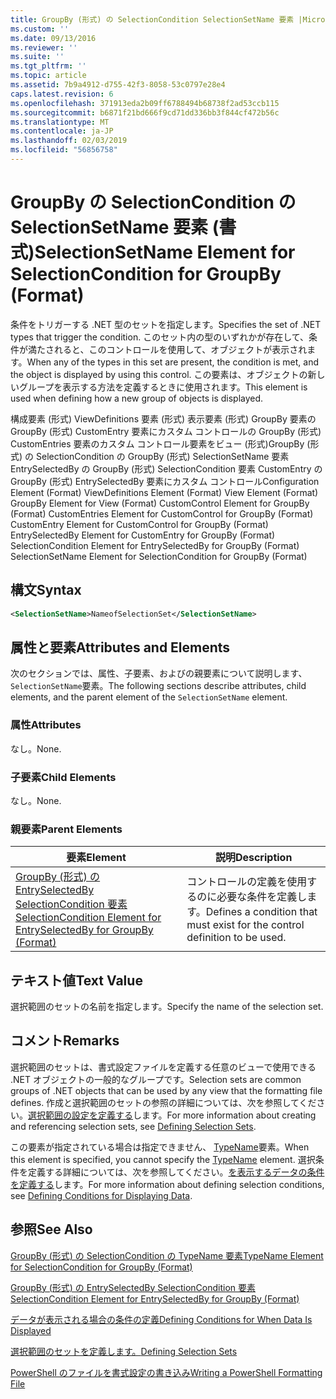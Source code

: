 ```yaml
---
title: GroupBy (形式) の SelectionCondition SelectionSetName 要素 |Microsoft Docs
ms.custom: ''
ms.date: 09/13/2016
ms.reviewer: ''
ms.suite: ''
ms.tgt_pltfrm: ''
ms.topic: article
ms.assetid: 7b9a4912-d755-42f3-8058-53c0797e28e4
caps.latest.revision: 6
ms.openlocfilehash: 371913eda2b09ff6788494b68738f2ad53ccb115
ms.sourcegitcommit: b6871f21bd666f9cd71dd336bb3f844cf472b56c
ms.translationtype: MT
ms.contentlocale: ja-JP
ms.lasthandoff: 02/03/2019
ms.locfileid: "56856758"
---
```

# <a name="selectionsetname-element-for-selectioncondition-for-groupby-format"></a><span data-ttu-id="07f46-102">GroupBy の SelectionCondition の SelectionSetName 要素 (書式)</span><span class="sxs-lookup"><span data-stu-id="07f46-102">SelectionSetName Element for SelectionCondition for GroupBy (Format)</span></span>

<span data-ttu-id="07f46-103">条件をトリガーする .NET 型のセットを指定します。</span><span class="sxs-lookup"><span data-stu-id="07f46-103">Specifies the set of .NET types that trigger the condition.</span></span> <span data-ttu-id="07f46-104">このセット内の型のいずれかが存在して、条件が満たされると、このコントロールを使用して、オブジェクトが表示されます。</span><span class="sxs-lookup"><span data-stu-id="07f46-104">When any of the types in this set are present, the condition is met, and the object is displayed by using this control.</span></span> <span data-ttu-id="07f46-105">この要素は、オブジェクトの新しいグループを表示する方法を定義するときに使用されます。</span><span class="sxs-lookup"><span data-stu-id="07f46-105">This element is used when defining how a new group of objects is displayed.</span></span>

<span data-ttu-id="07f46-106">構成要素 (形式) ViewDefinitions 要素 (形式) 表示要素 (形式) GroupBy 要素の GroupBy (形式) CustomEntry 要素にカスタム コントロールの GroupBy (形式) CustomEntries 要素のカスタム コントロール要素をビュー (形式)GroupBy (形式) の SelectionCondition の GroupBy (形式) SelectionSetName 要素 EntrySelectedBy の GroupBy (形式) SelectionCondition 要素 CustomEntry の GroupBy (形式) EntrySelectedBy 要素にカスタム コントロール</span><span class="sxs-lookup"><span data-stu-id="07f46-106">Configuration Element (Format) ViewDefinitions Element (Format) View Element (Format) GroupBy Element for View (Format) CustomControl Element for GroupBy (Format) CustomEntries Element for CustomControl for GroupBy (Format) CustomEntry Element for CustomControl for GroupBy (Format) EntrySelectedBy Element for CustomEntry for GroupBy (Format) SelectionCondition Element for EntrySelectedBy for GroupBy (Format) SelectionSetName Element for SelectionCondition for GroupBy (Format)</span></span>

## <a name="syntax"></a><span data-ttu-id="07f46-107">構文</span><span class="sxs-lookup"><span data-stu-id="07f46-107">Syntax</span></span>

```xml
<SelectionSetName>NameofSelectionSet</SelectionSetName>
```

## <a name="attributes-and-elements"></a><span data-ttu-id="07f46-108">属性と要素</span><span class="sxs-lookup"><span data-stu-id="07f46-108">Attributes and Elements</span></span>

<span data-ttu-id="07f46-109">次のセクションでは、属性、子要素、およびの親要素について説明します、`SelectionSetName`要素。</span><span class="sxs-lookup"><span data-stu-id="07f46-109">The following sections describe attributes, child elements, and the parent element of the `SelectionSetName` element.</span></span>

### <a name="attributes"></a><span data-ttu-id="07f46-110">属性</span><span class="sxs-lookup"><span data-stu-id="07f46-110">Attributes</span></span>

<span data-ttu-id="07f46-111">なし。</span><span class="sxs-lookup"><span data-stu-id="07f46-111">None.</span></span>

### <a name="child-elements"></a><span data-ttu-id="07f46-112">子要素</span><span class="sxs-lookup"><span data-stu-id="07f46-112">Child Elements</span></span>

<span data-ttu-id="07f46-113">なし。</span><span class="sxs-lookup"><span data-stu-id="07f46-113">None.</span></span>

### <a name="parent-elements"></a><span data-ttu-id="07f46-114">親要素</span><span class="sxs-lookup"><span data-stu-id="07f46-114">Parent Elements</span></span>

|<span data-ttu-id="07f46-115">要素</span><span class="sxs-lookup"><span data-stu-id="07f46-115">Element</span></span>|<span data-ttu-id="07f46-116">説明</span><span class="sxs-lookup"><span data-stu-id="07f46-116">Description</span></span>|
|-------------|-----------------|
|[<span data-ttu-id="07f46-117">GroupBy (形式) の EntrySelectedBy SelectionCondition 要素</span><span class="sxs-lookup"><span data-stu-id="07f46-117">SelectionCondition Element for EntrySelectedBy for GroupBy (Format)</span></span>](./selectioncondition-element-for-entryselectedby-for-groupby-format.md)|<span data-ttu-id="07f46-118">コントロールの定義を使用するのに必要な条件を定義します。</span><span class="sxs-lookup"><span data-stu-id="07f46-118">Defines a condition that must exist for the control definition to be used.</span></span>|

## <a name="text-value"></a><span data-ttu-id="07f46-119">テキスト値</span><span class="sxs-lookup"><span data-stu-id="07f46-119">Text Value</span></span>

<span data-ttu-id="07f46-120">選択範囲のセットの名前を指定します。</span><span class="sxs-lookup"><span data-stu-id="07f46-120">Specify the name of the selection set.</span></span>

## <a name="remarks"></a><span data-ttu-id="07f46-121">コメント</span><span class="sxs-lookup"><span data-stu-id="07f46-121">Remarks</span></span>

<span data-ttu-id="07f46-122">選択範囲のセットは、書式設定ファイルを定義する任意のビューで使用できる .NET オブジェクトの一般的なグループです。</span><span class="sxs-lookup"><span data-stu-id="07f46-122">Selection sets are common groups of .NET objects that can be used by any view that the formatting file defines.</span></span> <span data-ttu-id="07f46-123">作成と選択範囲のセットの参照の詳細については、次を参照してください。[選択範囲の設定を定義する](./defining-selection-sets.md)します。</span><span class="sxs-lookup"><span data-stu-id="07f46-123">For more information about creating and referencing selection sets, see [Defining Selection Sets](./defining-selection-sets.md).</span></span>

<span data-ttu-id="07f46-124">この要素が指定されている場合は指定できません、 [TypeName](./typename-element-for-selectioncondition-for-groupby-format.md)要素。</span><span class="sxs-lookup"><span data-stu-id="07f46-124">When this element is specified, you cannot specify the [TypeName](./typename-element-for-selectioncondition-for-groupby-format.md) element.</span></span> <span data-ttu-id="07f46-125">選択条件を定義する詳細については、次を参照してください。[を表示するデータの条件を定義する](./defining-conditions-for-displaying-data.md)します。</span><span class="sxs-lookup"><span data-stu-id="07f46-125">For more information about defining selection conditions, see [Defining Conditions for Displaying Data](./defining-conditions-for-displaying-data.md).</span></span>

## <a name="see-also"></a><span data-ttu-id="07f46-126">参照</span><span class="sxs-lookup"><span data-stu-id="07f46-126">See Also</span></span>

[<span data-ttu-id="07f46-127">GroupBy (形式) の SelectionCondition の TypeName 要素</span><span class="sxs-lookup"><span data-stu-id="07f46-127">TypeName Element for SelectionCondition for GroupBy (Format)</span></span>](./typename-element-for-selectioncondition-for-groupby-format.md)

[<span data-ttu-id="07f46-128">GroupBy (形式) の EntrySelectedBy SelectionCondition 要素</span><span class="sxs-lookup"><span data-stu-id="07f46-128">SelectionCondition Element for EntrySelectedBy for GroupBy (Format)</span></span>](./selectioncondition-element-for-entryselectedby-for-groupby-format.md)

[<span data-ttu-id="07f46-129">データが表示される場合の条件の定義</span><span class="sxs-lookup"><span data-stu-id="07f46-129">Defining Conditions for When Data Is Displayed</span></span>](./defining-conditions-for-displaying-data.md)

[<span data-ttu-id="07f46-130">選択範囲のセットを定義します。</span><span class="sxs-lookup"><span data-stu-id="07f46-130">Defining Selection Sets</span></span>](./defining-selection-sets.md)

[<span data-ttu-id="07f46-131">PowerShell のファイルを書式設定の書き込み</span><span class="sxs-lookup"><span data-stu-id="07f46-131">Writing a PowerShell Formatting File</span></span>](./writing-a-powershell-formatting-file.md)
